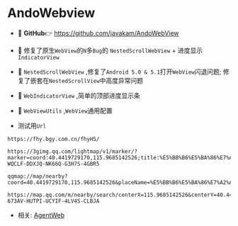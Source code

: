 # AndoWebview

- 🚀 **GitHub**👉 <https://github.com/javakam/AndoWebView>
- 🚀 修复了原生`WebView`的`N`多`Bug`的 `NestedScrollWebView` + 进度显示`IndicatorView`
- 🚀 `NestedScrollWebView` ,修复了`Android 5.0 & 5.1`打开`WebView`闪退问题; 修复了嵌套在`NestedScrollView`中高度异常问题
- 🚀 `WebIndicatorView` ,简单的顶部进度显示条
- 🚀 `WebViewUtils` ,`WebView`通用配置

- 测试用`Url`

```
https://fhy.bgy.com.cn/fhyH5/

https://3gimg.qq.com/lightmap/v1/marker/?marker=coord:40.4419729170,115.9685142526;title:%E5%BB%B6%E5%BA%86%E7%A2%A7%E6%A1%82%E5%9B%AD%E4%BA%AC%E6%BA%90%E8%91%97;addr:%E5%8C%97%E4%BA%AC%E5%B8%82%E5%BB%B6%E5%BA%86%E5%8C%BA%E4%B8%96%E5%9B%AD%E4%BC%9A%E6%99%AF%E5%8C%BA%E4%B8%9C%E4%BE%A7;&referer=myapp&key=GILBZ-WQCLF-DDXJQ-NK66Q-G3H7S-4GBR5

qqmap://map/nearby?coord=40.4419729170,115.9685142526&placeName=%E5%BB%B6%E5%BA%86%E7%A2%A7%E6%A1%82%E5%9B%AD%E4%BA%AC%E6%BA%90%E8%91%97

https://map.qq.com/m/nearby/search/centerX=115.9685142526&centerY=40.4419729170&placename=%E5%BB%B6%E5%BA%86%E7%A2%A7%E6%A1%82%E5%9B%AD%E4%BA%AC%E6%BA%90%E8%91%97&refer=comMarker&key=NRFBZ-673AV-HUTPI-UCYIF-4LV4S-CLBJA 

```

- 相关: [AgentWeb](https://github.com/Justson/AgentWeb)